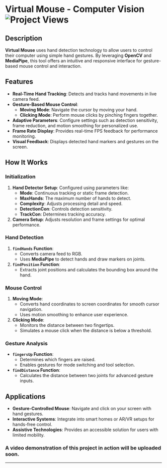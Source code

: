 # Virtual Mouse - Computer Vision ![Project Views](https://hits.seeyoufarm.com/api/count/incr/badge.svg?url=https%3A%2F%2Fgithub.com%2FBrunosCodeLab%2FVirtualMouse-ComputerVision&count_bg=%235C9CFF&title_bg=%23008FC9&icon=&icon_color=%23E7E7E7&title=hits&edge_flat=false)

<!-- <div align="center">
    <img src="xy" alt="Banner" width="1080" />
</div> TODO: UPDATE PHOTO OF VIRTUAL MOUSE-->

## Description

**Virtual Mouse** uses hand detection technology to allow users to control their computer using simple hand gestures. By leveraging **OpenCV** and **MediaPipe**, this tool offers an intuitive and responsive interface for gesture-based mouse control and interaction.

## Features

- **Real-Time Hand Tracking**: Detects and tracks hand movements in live camera feed.
- **Gesture-Based Mouse Control**:
  - **Moving Mode**: Navigate the cursor by moving your hand.
  - **Clicking Mode**: Perform mouse clicks by pinching fingers together.
- **Adaptive Parameters**: Configure settings such as detection sensitivity, frame reduction, and motion smoothing for personalized use.
- **Frame Rate Display**: Provides real-time FPS feedback for performance monitoring.
- **Visual Feedback**: Displays detected hand markers and gestures on the screen.

## How It Works

### Initialization
1. **Hand Detector Setup**: Configured using parameters like:
   - **Mode**: Continuous tracking or static frame detection.
   - **MaxHands**: The maximum number of hands to detect.
   - **Complexity**: Adjusts processing detail and speed.
   - **DetectionCon**: Controls detection sensitivity.
   - **TrackCon**: Determines tracking accuracy.
2. **Camera Setup**: Adjusts resolution and frame settings for optimal performance.

### Hand Detection
1. **`findHands` Function**:
   - Converts camera feed to RGB.
   - Uses **MediaPipe** to detect hands and draw markers on joints.
2. **`findPosition` Function**:
   - Extracts joint positions and calculates the bounding box around the hand.

### Mouse Control
1. **Moving Mode**:
   - Converts hand coordinates to screen coordinates for smooth cursor navigation.
   - Uses motion smoothing to enhance user experience.
2. **Clicking Mode**:
   - Monitors the distance between two fingertips.
   - Simulates a mouse click when the distance is below a threshold.

### Gesture Analysis
- **`fingersUp` Function**:
  - Determines which fingers are raised.
  - Enables gestures for mode switching and tool selection.
- **`findDistance` Function**:
  - Calculates the distance between two joints for advanced gesture inputs.

## Applications

- **Gesture-Controlled Mouse**: Navigate and click on your screen with hand gestures.
- **Interactive Systems**: Integrate into smart homes or AR/VR setups for hands-free control.
- **Assistive Technologies**: Provides an accessible solution for users with limited mobility.


### A video demonstration of this project in action will be uploaded soon.

****
